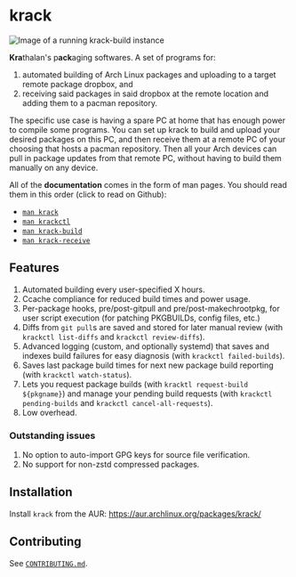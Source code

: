 # krack

![Image of a running krack-build instance](https://krathalan.net/krack1.webp)

**Kra**thalan's p**ack**aging softwares. A set of programs for:

1) automated building of Arch Linux packages and uploading to a target remote package dropbox, and
2) receiving said packages in said dropbox at the remote location and adding them to a pacman repository.

The specific use case is having a spare PC at home that has enough power to compile some programs. You can set up krack to build and upload your desired packages on this PC, and then receive them at a remote PC of your choosing that hosts a pacman repository. Then all your Arch devices can pull in package updates from that remote PC, without having to build them manually on any device.

All of the **documentation** comes in the form of man pages. You should read them in this order (click to read on Github):

- [`man krack`](man/krack.1.scd)
- [`man krackctl`](man/krackctl.1.scd)
- [`man krack-build`](man/krack-build.1.scd)
- [`man krack-receive`](man/krack-receive.1.scd)

## Features
1. Automated building every user-specified X hours.
2. Ccache compliance for reduced build times and power usage.
3. Per-package hooks, pre/post-gitpull and pre/post-makechrootpkg, for user script execution (for patching PKGBUILDs, config files, etc.)
4. Diffs from `git pull`s are saved and stored for later manual review (with `krackctl list-diffs` and `krackctl review-diffs`).
5. Advanced logging (custom, and optionally systemd) that saves and indexes build failures for easy diagnosis (with `krackctl failed-builds`).
6. Saves last package build times for next new package build reporting (with `krackctl watch-status`).
7. Lets you request package builds (with `kracktl request-build ${pkgname}`) and manage your pending build requests (with `krackctl pending-builds` and `krackctl cancel-all-requests`).
7. Low overhead.

### Outstanding issues
1. No option to auto-import GPG keys for source file verification.
2. No support for non-zstd compressed packages.

## Installation
Install `krack` from the AUR: https://aur.archlinux.org/packages/krack/

## Contributing
See [`CONTRIBUTING.md`](CONTRIBUTING.md).
